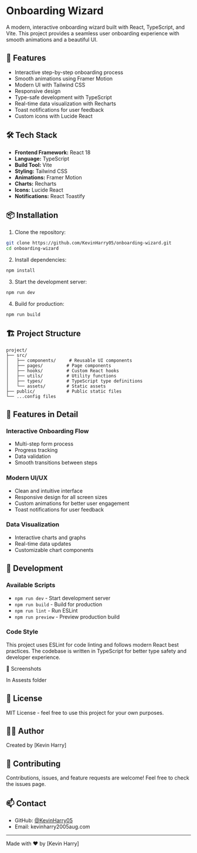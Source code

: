 # Onboarding Wizard

A modern, interactive onboarding wizard built with React, TypeScript, and Vite. This project provides a seamless user onboarding experience with smooth animations and a beautiful UI.

## 🚀 Features

- Interactive step-by-step onboarding process
- Smooth animations using Framer Motion
- Modern UI with Tailwind CSS
- Responsive design
- Type-safe development with TypeScript
- Real-time data visualization with Recharts
- Toast notifications for user feedback
- Custom icons with Lucide React

## 🛠️ Tech Stack

- **Frontend Framework:** React 18
- **Language:** TypeScript
- **Build Tool:** Vite
- **Styling:** Tailwind CSS
- **Animations:** Framer Motion
- **Charts:** Recharts
- **Icons:** Lucide React
- **Notifications:** React Toastify

## 📦 Installation

1. Clone the repository:
```bash
git clone https://github.com/KevinHarry05/onboarding-wizard.git
cd onboarding-wizard
```

2. Install dependencies:
```bash
npm install
```

3. Start the development server:
```bash
npm run dev
```

4. Build for production:
```bash
npm run build
```

## 🏗️ Project Structure

```
project/
├── src/
│   ├── components/     # Reusable UI components
│   ├── pages/         # Page components
│   ├── hooks/         # Custom React hooks
│   ├── utils/         # Utility functions
│   ├── types/         # TypeScript type definitions
│   └── assets/        # Static assets
├── public/            # Public static files
└── ...config files
```

## 🎨 Features in Detail

### Interactive Onboarding Flow
- Multi-step form process
- Progress tracking
- Data validation
- Smooth transitions between steps

### Modern UI/UX
- Clean and intuitive interface
- Responsive design for all screen sizes
- Custom animations for better user engagement
- Toast notifications for user feedback

### Data Visualization
- Interactive charts and graphs
- Real-time data updates
- Customizable chart components

## 🧪 Development

### Available Scripts

- `npm run dev` - Start development server
- `npm run build` - Build for production
- `npm run lint` - Run ESLint
- `npm run preview` - Preview production build

### Code Style

This project uses ESLint for code linting and follows modern React best practices. The codebase is written in TypeScript for better type safety and developer experience.

📸 Screenshots

In Assests folder

## 📝 License

MIT License - feel free to use this project for your own purposes.

## 👨‍💻 Author

Created by [Kevin Harry]

## 🤝 Contributing

Contributions, issues, and feature requests are welcome! Feel free to check the issues page.

## 📫 Contact

- GitHub: [@KevinHarry05](https://github.com/KevinHarry05)
- Email: kevinharry2005aug.com

---

Made with ❤️ by [Kevin Harry] 
